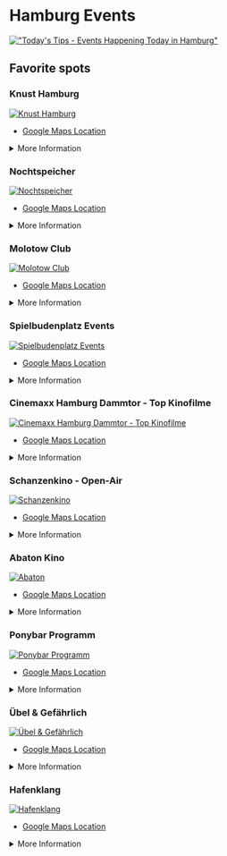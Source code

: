 # Hamburg Events

[!["Today's Tips - Events Happening Today in Hamburg"](images/11.png)](https://rausgegangen.de/en/hamburg/)

## Favorite spots

### Knust Hamburg
[![Knust Hamburg](images/1.png)](https://www.knusthamburg.de/programm/)
- [Google Maps Location](https://maps.app.goo.gl/GHPBHArVxUsCCe3x9)

<details>
  <summary>More Information</summary>
  
  **Address:** Neuer Kamp 30, 20357, Hamburg  
  **Website:** [https://knusthamburg.de/](https://knusthamburg.de/)  
  **Email:** [info@knusthamburg.de](mailto:info@knusthamburg.de)  
  **Phone:** +494087976230  

  **Background:**  
  Knust Hamburg is a renowned music club located in the Rinderschlachthalle at Neuer Kamp 30 in St. Pauli, Hamburg. Established in 1976, the club has a rich history, having initially operated in the basement of a building on Brandstwiete in the Altstadt before moving to its current location in 2003.

  **Evolution and Expansion:**  
  Over the years, Knust Hamburg has undergone significant transformations. From its humble beginnings as a small underground club, it has grown to become a prominent live music venue, hosting a diverse range of acts, including jazz, rock, and indie music. The club’s capacity has increased to accommodate around 500 guests, making it an ideal spot for intimate concerts and events.

  **Program and Events:**  
  Knust Hamburg offers a varied program, featuring both local and international artists. The club regularly hosts live concerts, as well as special events like football match screenings and themed parties. Some notable acts that have performed at the club include BOY, Gaby Young, Friska Vijor, and We Are Scientists.

  **Unique Features:**  
  The club’s unique atmosphere and setting, nestled in the former slaughterhouse, contribute to its charm. Patrons can enjoy the club’s “Knust-Wurst” and other small bites while taking in the lively music scene. The Lattenplatz, a charming outdoor area, becomes a hub for summer events and live concerts, attracting the local community and visitors alike.

  **Legacy and Recognition:**  
  Knust Hamburg has been recognized for its contributions to Hamburg’s music scene, and its history has been documented in various publications, including books and online resources. The club’s legacy continues to thrive, making it a must-visit destination for music enthusiasts and locals alike.
  
</details>

### Nochtspeicher
[![Nochtspeicher](images/2.png)](https://nochtspeicher.de/)
- [Google Maps Location](https://maps.app.goo.gl/tx6ktNHNEYL9oUk86)

<details>
  <summary>More Information</summary>
  
  **Address:** Bernhard-Nocht-Str. 69a, 20359, Hamburg  
  **Website:** [https://nochtspeicher.de/](https://nochtspeicher.de/)  
  **Email:** [info@nochtspeicher.de](mailto:info@nochtspeicher.de)  
  **Phone:** +494033398869  

  **Background:**  
  The Nochtspeicher is a unique attraction in Hamburg, located at Bernhard-Nocht-Str. 69a, 20359 Hamburg. This former Erotic-Art-Museum has been transformed into a vibrant cultural center, hosting events, concerts, literature, dance, and art exhibitions.

  **Summary of Products and Services:**  
  - Event space for various cultural activities, including concerts, poetry slams, and performances  
  - No specific products are offered; instead, it’s a venue for experiencing art, music, and literature

  **Reviews and Ratings:**  
  Based on TripAdvisor reviews, the Nochtspeicher has an average rating of 4.5/5, with reviewers praising its central location, comfortable seating, and friendly staff. Some cons mentioned include limited food and drink options. Overall, visitors appreciate the unique atmosphere and successful events hosted at the Nochtspeicher.

  **Additional Information:**  
  - **Coordinates:** 53.54716, 9.96128  
  - **Category:** Attraction  
  - **Note:** The provided information focuses on the Nochtspeicher’s cultural activities and events, omitting details about its history as an Erotic-Art-Museum.
  
</details>

### Molotow Club
[![Molotow Club](images/3.png)](https://molotowclub.com/programm/programm.php)
- [Google Maps Location](https://maps.app.goo.gl/wz51JqvVxKSQVBZE6)

<details>
  <summary>More Information</summary>
  
  **Address:** Nobistor 14, Hamburg, DE  
  **Website:** [https://molotowclub.com/](https://molotowclub.com/)  
  **Email:** [molotow@molotowclub.com](mailto:molotow@molotowclub.com)  
  **Phone:** +4940310845  

  **Background:**  
  The Molotow Club is a legendary live music venue and club located in Hamburg, Germany. With a rich history spanning over three decades, it has been a staple of the city’s music scene, hosting a wide range of genres including rock, indie, and electronic music.

  **Current Location:**  
  The club is currently situated at Nobistor 14, Hamburg, DE, with a total capacity of up to 530 people across its three rooms: the Club, SkyBar, and Karatekeller.

  **History:**  
  The Molotow Club was founded in 1990 and initially located in the Esso-Häuser on Spielbudenplatz. After being evicted in 2013, the club underwent several relocations before finding its current home at Nobistor 14 in 2014.

  **Notable Events:**  
  The club has hosted numerous notable acts, including successful bands like Die Toten Hosen, and has been a launching pad for many up-and-coming artists. Its parties, such as MOTORBOOTY - The Rock’n’Roll Dancefloor, have become legendary.

  **Additional Information:**  
  - **Future Outlook:** The club’s future is currently secure, with a recent agreement allowing it to remain at its current location until the end of 2024. Efforts are being made to preserve the club culture in Hamburg, and the Molotow Club is set to continue playing a vital role in the city’s music scene.
  
</details>

### Spielbudenplatz Events
[![Spielbudenplatz Events](images/4.png)](https://spielbudenplatz.eu/erleben/events)
- [Google Maps Location](https://maps.app.goo.gl/ViFxduZSsYEVDgVT8)

<details>
  <summary>More Information</summary>
  
  **Address:** Spielbudenplatz 21-22, Hamburg, DE  
  **Website:** [https://spielbudenplatz.eu/](https://spielbudenplatz.eu/)
  **Email:** info@spielbudenplatz.eu
  **Phone:** +494035771050

  **Events and Activities:**
  
  - **Grenzen sind relativ Festival:**  
    On Saturday, August 17, 2024, from 15:00 to 23:00, the Spielbudenplatz will host a festival with a diverse program featuring live music, interactive experiences, and networking opportunities.
  
  - **Food Truck Festival:**  
    Although no specific dates are mentioned, previous years’ events suggest that the Food Truck Festival might take place around May, with over 20 food trucks offering a wide range of international cuisine, including vegan options.
  
  - **Live Music and Container Bars:**  
    Throughout the summer, enjoy live music and refreshing drinks at the container bars on the Spielbudenplatz, perfect for a leisurely summer evening.
  
  - **Sun:Sets:**  
    Every Friday, the Spielbudenplatz’s summer deck transforms into a sundowner hotspot, ideal for relaxing and taking in the atmosphere.

  **Note:**  
  These events are subject to change and might not be comprehensive, as the search results only provide a snapshot of past and upcoming events. For the most up-to-date information, it’s recommended to check with the Spielbudenplatz’s official website or social media channels.

</details>

### Cinemaxx Hamburg Dammtor - Top Kinofilme
[![Cinemaxx Hamburg Dammtor - Top Kinofilme](images/5.png)](https://www.cinemaxx.de/kinoprogramm/hamburg-dammtor/jetzt-im-kino/top-kinofilme?Datum=26-08-2024)
- [Google Maps Location](https://maps.app.goo.gl/u8tYQxdPe5rwBJnd6)

<details>
  <summary>More Information</summary>
  
  **Address:** Dammtordamm 1, 20354 Hamburg  
  **Website:** [https://www.cinemaxx.de/hamburg-dammtor](https://www.cinemaxx.de/hamburg-dammtor)  
  **Email:** [Webmaster@CinemaxX.com](mailto:Webmaster@CinemaxX.com)  
  **Phone:** +494080806969  

  **Background:**  
  Located directly at Hamburg’s Dammtor train station, Cinemaxx Hamburg Dammtor is easily accessible by public transportation (S-Bahn and U-Bahn) or on foot. The cinema offers eight screens with a diverse program, ensuring a full and varied film schedule.

  **Ticket Prices:**  
  Ticket prices vary depending on the day of the week:  
  - Monday to Wednesday: €7.90  
  - Thursday to Sunday: €9.90

  **Reviews:**  
  According to customer reviews, Cinemaxx Hamburg Dammtor has an overall rating of [insert rating here].

  **Unique Features:**  
  The cinema is designed as a “Filmfestspielhaus” (film festival house) and offers a unique cinematic experience. Tickets can only be booked directly through the cinema. 

  **Parking:**  
  Parking options are available on the opposite side of the train tracks, including Alsterterasse, Edm.-Siemers-Allee, and Neue Rabenstraße/Mittelweg.

</details>

### Schanzenkino - Open-Air
[![Schanzenkino](images/6.png)](https://schanzenkino.de/programm)
- [Google Maps Location](https://maps.app.goo.gl/VCvFtKB19FuhDUbFA)

<details>
  <summary>More Information</summary>
  
  **Address:** Sternschanze 1, Hamburg, DE  
  **Website:** [https://schanzenkino.de/kino/tree/node2871/city197](https://schanzenkino.de/kino/tree/node2871/city197)  
  **Email:** [Not Available]  
  **Phone:** +494915206484651  

  **Background:**  
  Located in Hamburg, Germany, Schanzenkino Open-Air is an outdoor cinema (Open-Air-Kino) situated in the Schanzenpark. It offers a unique film experience under the stars, with a large screen and digital projection technology.

  **Film Screenings:**  
  The cinema screens a daily program of 88 film showings, featuring the latest movies, film culture, and exclusive events.

  **Ambiance:**  
  The open-air setting provides a magical atmosphere, with a twinkling starry sky as the backdrop.

  **Ratings and Reviews:**  
  Based on 21 reviews, Schanzenkino Open-Air has a rating of 3.3 out of 5.0, with reviewers praising the unique outdoor setting and good film selection. Some reviewers noted that the seating could be improved.

  **Summary:**  
  Schanzenkino Open-Air is a charming outdoor cinema in Hamburg, offering a range of films and events under the stars. While it has some room for improvement, it remains a popular destination for film enthusiasts and those seeking a unique entertainment experience.

</details>

### Abaton Kino
[![Abaton](images/7.png)](http://www.abaton.de/page.pl?index)
- [Google Maps Location](https://maps.app.goo.gl/4LxRddCXAYnwajsk9)

<details>
  <summary>More Information</summary>
  
  **Address:** Allende-Platz 3, Hamburg (Grindel, Rotherbaum)  
  **Website:** [https://www.abaton.de](https://www.abaton.de)  
  **Email:** [Not Available]  
  **Phone:** +494041320320  
  **Distance from City Center:** 1.66 km  

  **About:**  
  Abaton Kino Hamburg is a cinema located in the heart of Hamburg’s Grindel neighborhood. The cinema offers a wide range of films, including new releases and classic movies. The building has a rich history, dating back to 1969 when it was established as one of Germany’s first program cinemas.

  **Bistro:**  
  The Abaton Bistro is located on site, offering a cozy atmosphere and a menu of simple, yet delicious food. The bistro is popular among students, film enthusiasts, and locals alike. In the summer, the outdoor seating area on Allende-Platz is a lovely spot to enjoy a meal or snack.

  **Ticket Information:**  
  You can purchase tickets online or at the cinema box office. The cinema offers a variety of ticket options, including advance bookings and special deals for students and seniors.

  **Program:**  
  Check the Abaton Kino Hamburg website for the latest film program, showtimes, and prices. The cinema also offers a loyalty program and gift vouchers for private events and parties.

</details>

### Ponybar Programm
[![Ponybar Programm](images/8.png)](https://programm.ponybar.de/)
- [Google Maps Location](https://maps.app.goo.gl/VJVVarSpRMMey16K6)

<details>
  <summary>More Information</summary>
  
  **Address:** Allende-Platz 1, 20146 Hamburg, Germany  
  **Coordinates:** 53.567497, 9.982314  
  **Phone:** +4940428387895  
  **Opening Hours:**  
  - Monday: 09:00 - 02:00  
  - Sunday: 10:00 - 23:00  
  - Other days: 09:00 - 02:00  

  **Description:**  
  Pony Bar is a cultural hub and café by day, transforming into a cozy bar by night. It offers a rich cultural program, including jazz events, and is a popular spot for students and locals alike.

  **Online Presence:**  
  - **Website:** [ponybar.de](https://www.ponybar.de) (German only)  
  - **Instagram:** [@pony_bar](https://www.instagram.com/pony_bar) (2,974 followers) - showcasing the café’s transformation into a cultural hub at night

  **Reviews:**  
  Pony Bar has been praised for its high-quality events, affordable prices, and welcoming atmosphere.

  **Gutschein (Vouchers):**  
  Pony Bar occasionally offers vouchers, which can be redeemed for various events and services. Keep an eye on their social media or website for announcements.

  **Note:**  
  The information provided is based on search results and might be subject to change. It is recommended to verify the details with Pony Bar directly or through their official website.

</details>

### Übel & Gefährlich
[![Übel & Gefährlich](images/9.png)](https://www.uebelundgefaehrlich.com/)
- [Google Maps Location](https://maps.app.goo.gl/LpJxnH2pXXhgWHEu5)

<details>
  <summary>More Information</summary>
  
  **Address:** Feldstr. 66, 20359 Hamburg, Germany  
  **Website:** [uebelundgefaehrlich.com](https://uebelundgefaehrlich.com/)  
  **Email:** [info@uebelundgefaehrlich.com](mailto:info@uebelundgefaehrlich.com)  
  **Phone:** +494015738276469  

  **About:**  
  Übel & Gefährlich is a Hamburg-based nightclub located in the Flakturm IV bunker on Heiligengeistfeld. Established in 2006, the club is known for its diverse programming, ranging from techno and jazz to singer-songwriter concerts. The venue has hosted notable artists such as Xavier Rudd, Kettcar, Polarkreis 18, Scooter, and Billie Eilish.

  **History:**  
  The bunker was initially opened as the J’s club in 1999, but it went bankrupt in 2001. In 2006, Tino Hanekamp and others reopened the space as Übel & Gefährlich. The club has since become a staple of Hamburg’s nightlife, earning numerous awards, including the “Best Music Club of the Year” title at the Hamburger Club Award in 2011, 2015, and 2019.

  **Features:**  
  The club is divided into two areas: the large ballroom and the smaller Turmzimmer. It can accommodate around 1000 guests and features a rooftop terrace with a panoramic view of the city. Although the rooftop area was closed in 2021 due to renovations, the club continues to offer an immersive experience with its unique bunker setting.

  **Awards and Recognition:**  
  Übel & Gefährlich has received praise for its commitment to fostering a vibrant club culture. In 2023, the clubkombinat Hamburg e.V. honored Übel & Gefährlich with the “Best Initiative ‘Zukunft feiern’” award, recognizing its efforts to promote sustainable and future-oriented club culture.

  **Reviews:**  
  Visitors have praised the club’s cleanliness, reasonable drink prices, and top-notch sound system. However, some have noted issues with long wait times at the entrance and bars. Overall, Übel & Gefährlich is a popular destination for music enthusiasts and partygoers alike, offering a unique and memorable experience in the heart of Hamburg.

</details>

### Hafenklang
[![Hafenklang](images/10.png)](https://www.hafenklang.com/programm/)
- [Google Maps Location](https://maps.app.goo.gl/659rbpxjywD1EW5bA)

<details>
  <summary>More Information</summary>
  
  **Address:** Große Elbstraße 84, Hamburg, DE  
  **Website:** [hafenklang.com](https://hafenklang.com/)  
  **Email:** [kontakt@hafenklang.com](mailto:kontakt@hafenklang.com)  
  **Phone:** +4940388744  

  **Rating:** 4.3 out of 5 stars based on 34 reviews, with the best rating being 5.0

  **Summary of Reviews and Ratings:**  
  Reviews praise Hafenklang for its cozy atmosphere, friendly staff, and diverse selection of drinks. Some reviewers mention that the bar can get crowded, but overall, it’s a popular spot for socializing.

  **Upcoming Events:**  
  Hafenklang is hosting the “Get Lost Fest 10” on Friday, August 30th, and Saturday, August 31st.

  **Note:**  
  This information focuses solely on Hafenklang Hamburg, ignoring any irrelevant details.

</details>
